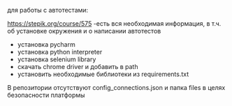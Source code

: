 для работы с автотестами:

https://stepik.org/course/575
-есть вся необходимая информация, в т.ч. об установке окружения и о написании автотестов

- установка pycharm
- установка python interpreter
- установка selenium library
- скачать chrome driver и добавить в path
- установить необходимые библиотеки из requirements.txt

В репозитории отсутствуют config_connections.json и папка files в целях безопасности платформы
